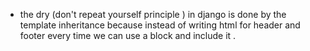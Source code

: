 
- the dry (don't repeat yourself principle ) in django is done by the template inheritance because instead of writing html for header and footer every time we can use a block and include it .
